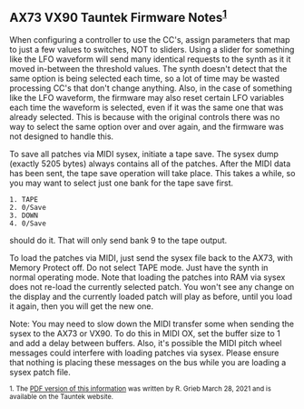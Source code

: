 ## AX73 VX90 Tauntek Firmware Notes<sup>[1](#tauntek)</sup>

When configuring a controller to use the CC's, assign parameters that map to just a few values to switches, NOT to sliders. Using a slider for something like the LFO waveform will send many identical requests to the synth as it it moved in-between the threshold values. The synth doesn't detect that the same option is being selected each time, so a lot of time may be wasted processing CC's that don't change anything. Also, in the case of something like the LFO waveform, the firmware may also reset certain LFO variables each time the waveform is selected, even if it was the same one that was already selected. This is because with the original controls there was no way to select the same option over and over again, and the firmware was not designed to handle this.

To save all patches via MIDI sysex, initiate a tape save. The sysex dump (exactly 5205 bytes) always contains all of the patches. After the MIDI data has been sent, the tape save operation will take place. This takes a while, so you may want to select just one bank for the tape save first.

```
1. TAPE
2. 0/Save
3. DOWN
4. 0/Save
```

should do it. That will only send bank 9 to the tape output.

To load the patches via MIDI, just send the sysex file back to the AX73, with Memory Protect off. Do not select TAPE mode. Just have the synth in normal operating mode. Note that loading the patches into RAM via sysex does not re-load the currently selected patch. You won't see any change on the display and the currently loaded patch will play as before, until you load it again, then you will get the new one.

Note: You may need to slow down the MIDI transfer some when sending the sysex to the AX73 or VX90. To do this in MIDI OX, set the buffer size to 1 and add a delay between buffers. Also, it's possible the MIDI pitch wheel messages could interfere with loading patches via sysex. Please ensure that nothing is placing these messages on the bus while you are loading a sysex patch file.

<sub><a name="tauntek">1.</a> The [PDF version of this information](http://www.tauntek.com/ax73ccmap.pdf) was written by R. Grieb March 28, 2021 and is available on the Tauntek website.</sub>
